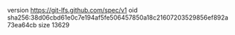 version https://git-lfs.github.com/spec/v1
oid sha256:38d06cbd61e0c7e194af5fe506457850a18c21607203529856ef892a73ea64cb
size 13629
